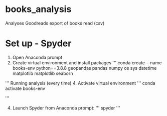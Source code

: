 # books_analysis
Analyses Goodreads export of books read (csv)

# Set up - Spyder 
1. Open Anaconda prompt
2. Create virtual environment and install packages 
   '''
   conda create --name books-env  python==3.8.8 geopandas
   pandas
numpy 
os
sys
datetime
matplotlib
matplotlib
seaborn

'''
Running analysis (every time)
4. Activate virtual environment
'''
conda activate books-env

'''

4. Launch Spyder from Anaconda prompt:
'''
spyder
'''

